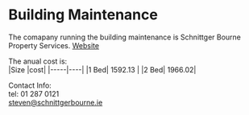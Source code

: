 Building Maintenance
====

The comapany running the building maintenance is Schnittger Bourne Property Services. 
[Website](https://www.schnittgerbourne.com/)

The anual cost is:  
|Size |cost|
|-----|----|
|1 Bed| 1592.13 |
|2 Bed| 1966.02|


Contact Info:  
tel: 01 287 0121  
steven@schnittgerbourne.ie
